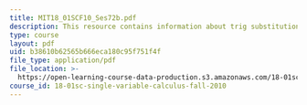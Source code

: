 ```yaml
---
title: MIT18_01SCF10_Ses72b.pdf
description: This resource contains information about trig substitution.
type: course
layout: pdf
uid: b38610b62565b666eca180c95f751f4f
file_type: application/pdf
file_location: >-
  https://open-learning-course-data-production.s3.amazonaws.com/18-01sc-single-variable-calculus-fall-2010/b38610b62565b666eca180c95f751f4f_MIT18_01SCF10_Ses72b.pdf
course_id: 18-01sc-single-variable-calculus-fall-2010
---
```


